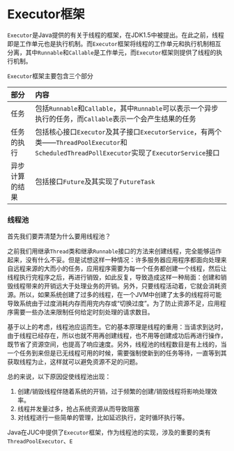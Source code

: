 # Executor框架

`Executor`是Java提供的有关于线程的框架，在JDK1.5中被提出。在此之前，线程即是工作单元也是执行机制。而`Executor`框架将线程的工作单元和执行机制相互分离，其中`Runnable`和`Callable`是工作单元，而`Executor`框架则提供了线程的执行机制。

`Executor`框架主要包含三个部分

| 部分 | 内容 |
| :------------- | :------------- |
| 任务 | 包括`Runnable`和`Callable`，其中`Runnable`可以表示一个异步执行的任务，而`Callable`表示一个会产生结果的任务 |
|任务的执行   |包括核心接口`Executor`及其子接口`ExecutorService`，有两个类——`ThreadPoolExecutor`和`ScheduledThreadPollExecutor`实现了`ExecutorService`接口  |
|异步计算的结果   |  包括接口`Future`及其实现了`FutureTask`|

### 线程池

首先我们要弄清楚为什么要用线程池？

之前我们用继承`Thread`类和继承`Runnable`接口的方法来创建线程，完全能够运作起来，没有什么不妥。但是试想这样一种情况：许多服务器应用程序都面向处理来自远程来源的大而小的任务，应用程序需要为每一个任务都创建一个线程，然后让线程执行完程序之后，再进行销毁，如此反复，导致造成这样一种局面：创建和销毁线程带来的开销远大于处理业务的开销。另外，只要线程活动着，它就会消耗资源。所以，如果系统创建了过多的线程，在一个JVM中创建了太多的线程将可能导致系统由于过度消耗内存而用完内存或“切换过度”。为了防止资源不足，应用程序需要一些办法来限制任何给定时刻处理的请求数目。

基于以上的考虑，线程池应运而生。它的基本原理是线程的重用：当请求到达时，由于线程已经存在，所以也就不用再创建线程，也不用等创建成功后再进行操作，既节省了资源空间，也提高了响应速度。另外，线程池的线程数目是有上线的，当一个任务到来但是已无线程可用的时候，需要强制使新到的任务等待，一直等到其获取线程为止，这样就可以避免资源不足的问题。

总的来说，以下原因促使线程池出现：
1. 创建/销毁线程伴随着系统的开销，过于频繁的创建/销毁线程将影响处理效率。
2. 线程并发量过多，抢占系统资源从而导致阻塞
3. 对线程进行一些简单的管理，比如延迟执行，定时循环执行等。

Java在JUC中提供了`Executor`框架，作为线程池的实现，涉及的重要的类有`ThreadPoolExecutor`、`E`
